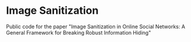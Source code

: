 # Image Sanitization
Public code for the paper "Image Sanitization in Online Social Networks: A General Framework for Breaking Robust Information Hiding"


